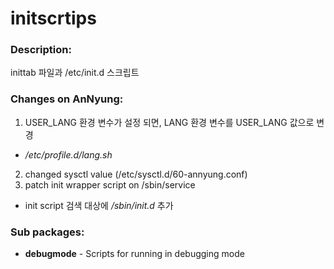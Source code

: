 # initscrtips

### Description:
inittab 파일과 /etc/init.d 스크립트

### Changes on AnNyung:
 1. USER_LANG 환경 변수가 설정 되면, LANG 환경 변수를 USER_LANG 값으로 변경
  * _/etc/profile.d/lang.sh_
 2. changed sysctl value (/etc/sysctl.d/60-annyung.conf)
 3. patch init wrapper script on /sbin/service
  * init script 검색 대상에 _/sbin/init.d_ 추가

### Sub packages:
* **debugmode** - Scripts for running in debugging mode
